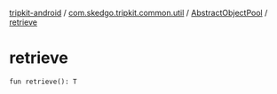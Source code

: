 [tripkit-android](../../index.md) / [com.skedgo.tripkit.common.util](../index.md) / [AbstractObjectPool](index.md) / [retrieve](./retrieve.md)

# retrieve

`fun retrieve(): T`